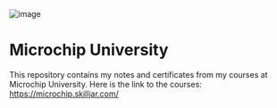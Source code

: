 <div>
<img src="https://everpath-course-content.s3-accelerate.amazonaws.com/instructor%2Fdarren_gaylor_microchip_com_xvhf4j%2Fpublic%2F1607015660%2FMASTERs2020_horizontal-Medium_ptb0.1607015656786.png" alt="image">
</div>

# Microchip University
This repository contains my notes and certificates from my courses at Microchip University.
Here is the link to the courses: https://microchip.skilljar.com/

